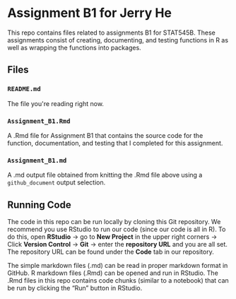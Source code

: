 # Assignment B1 for Jerry He
This repo contains files related to assignments B1 for STAT545B. These assignments consist of creating, documenting, and testing functions in R as well as wrapping the functions into packages.

## Files
### `README.md`
The file you're reading right now. 

### `Assignment_B1.Rmd`
A .Rmd file for Assignment B1 that contains the source code for the function, documentation, and testing that I completed for this assignment. 

### `Assignment_B1.md`
A .md output file obtained from knitting the .Rmd file above using a `github_document` output selection. 

## Running Code
The code in this repo can be run locally by cloning this Git repository. We recommend you use RStudio to run our code (since our code is all in R). To do this, open **RStudio** -> go to **New Project** in the upper right corners -> Click **Version Control** -> **Git** -> enter the **repository URL** and you are all set. The repository URL can be found under the **Code** tab in our repository.

The simple markdown files (.md) can be read in proper markdown format in GitHub. R markdown files (.Rmd) can be opened and run in RStudio. The .Rmd files in this repo contains code chunks (similar to a notebook) that can be run by clicking the “Run” button in RStudio.
